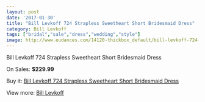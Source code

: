 ```yaml
---
layout: post
date: '2017-01-30'
title: "Bill Levkoff 724 Strapless Sweetheart Short Bridesmaid Dress"
category: Bill Levkoff
tags: ["bridal","sale","dress","wedding","style"]
image: http://www.eudances.com/14120-thickbox_default/bill-levkoff-724-strapless-sweetheart-short-bridesmaid-dress.jpg
---
```

Bill Levkoff 724 Strapless Sweetheart Short Bridesmaid Dress

On Sales: **$229.99**
<a href="https://www.eudances.com/en/bill-levkoff/4237-bill-levkoff-724-strapless-sweetheart-short-bridesmaid-dress.html"><amp-img layout="responsive" width="600" height="600" src="//www.eudances.com/14120-thickbox_default/bill-levkoff-724-strapless-sweetheart-short-bridesmaid-dress.jpg" alt="Bill Levkoff 724 Strapless Sweetheart Short Bridesmaid Dress 0" /></a>
<a href="https://www.eudances.com/en/bill-levkoff/4237-bill-levkoff-724-strapless-sweetheart-short-bridesmaid-dress.html"><amp-img layout="responsive" width="600" height="600" src="//www.eudances.com/14121-thickbox_default/bill-levkoff-724-strapless-sweetheart-short-bridesmaid-dress.jpg" alt="Bill Levkoff 724 Strapless Sweetheart Short Bridesmaid Dress 1" /></a>

Buy it: [Bill Levkoff 724 Strapless Sweetheart Short Bridesmaid Dress](https://www.eudances.com/en/bill-levkoff/4237-bill-levkoff-724-strapless-sweetheart-short-bridesmaid-dress.html "Bill Levkoff 724 Strapless Sweetheart Short Bridesmaid Dress")

View more: [Bill Levkoff](https://www.eudances.com/en/57-bill-levkoff "Bill Levkoff")